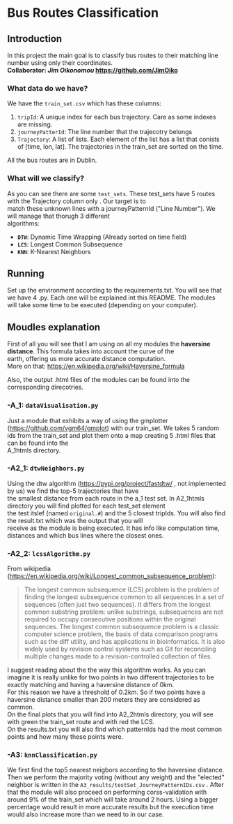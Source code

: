 # Bus Routes Classification

## Introduction

In this project the main goal is to classify bus routes to their matching line number using only their coordinates.  
**Collaborator: *Jim Oikonomou* https://github.com/JimOiko**

### What data do we have?

We have the `train_set.csv` which has these columns:
1. `tripId`: A unique index for each bus trajectory. Care as some indexes are missing.
2. `journeyPatterId`: The line number that the trajecotry belongs
3. `Trajectory`: A list of lists. Each element of the list has a list that conists of [time, lon, lat]. The trajectories in the train_set are sorted on the time.
  
All the bus routes are in Dublin.
  
### What will we classify?

As you can see there are some `test_sets`. These test_sets have 5 routes with the Trajectory column only . Our target is to  
match these unknown lines with a journeyPatternId ("Line Number"). We will manage that thorugh 3 different  
algorithms:
- **`DTW`**: Dynamic Time Wrapping (Already sorted on time field)
- **`LCS`**: Longest Common Subsequence
- **`KNN`**: K-Nearest Neighbors

## Running

Set up the environment according to the requirements.txt. You will see that we have 4 .py. Each one will be explained int this README.
The modules will take some time to be executed (depending on your computer).

## Moudles explanation

  First of all you will see that I am using on all my modules the **haversine distance**. This formula takes into account the curve of the  
  earth, offering us more accurate distance computation.  
  More on that: https://en.wikipedia.org/wiki/Haversine_formula
    
  Also, the output .html files of the modules can be found into the corresponding direcotries.
  
### -A_1: `dataVisualisation.py`
  
  Just a module that exhibits a way of using the gmplotter (https://github.com/vgm64/gmplot) with our train_set.
  We takes 5 random ids from the train_set and plot them onto a map creating 5 .html files that can be found into the  
  A_1htmls directory.  
  
 ### -A2_1: `dtwNeighbors.py`
 
  Using the dtw algorithm (https://pypi.org/project/fastdtw/ , not implemented by us) we find the top-5 trajectories that have  
  the smallest distance from each route in the a_1 test set. In A2_1htmls directory you will find plotted for each test_set element  
  the test itslef (named `original.#`) and the 5 closest tripIds. You will also find the result.txt which was the output that you will  
  receive as the module is being executed. It has info like computation time, distances and which bus lines where the closest ones.
  
 ### -A2_2: `lcssAlgorithm.py`

 From wikipedia (https://en.wikipedia.org/wiki/Longest_common_subsequence_problem):
 > The longest common subsequence (LCS) problem is the problem of finding the longest subsequence common to all sequences in a set of sequences (often just two sequences). It differs from the longest common substring problem: unlike substrings, subsequences are not required to occupy consecutive positions within the original sequences. The longest common subsequence problem is a classic computer science problem, the basis of data comparison programs such as the diff utility, and has applications in bioinformatics. It is also widely used by revision control systems such as Git for reconciling multiple changes made to a revision-controlled collection of files.  
   
 I suggest reading about the the way this algorithm works. As you can imagine it is really unlike for two points in two different trajectories to be exactly matching and having a haversine distance of 0km.  
For this reason we have a threshold of 0.2km. So if two points have a haversine distance smaller than 200 meters they are considered as common.  
On the final plots that you will find into A2_2htmls directory, you will see with green the train_set route and with red the LCS.   
On the results.txt you will also find which patternIds had the most common points and how many these points were.

 ### -A3: `knnClassification.py`
 
 We first find the top5 nearest neigbors according to the haversine distance. Then we perform the majority voting (without any weight) and the "elected" neighbor is written in the `A3_results/testSet_JourneyPatternIDs.csv` . 
 After that the module will also proceed on performing corss-validation with around 9% of the train_set which will take around 2 hours. Using a bigger percentage would result in more accurate results but the execution time would also increase more than we need to in our case.
 
